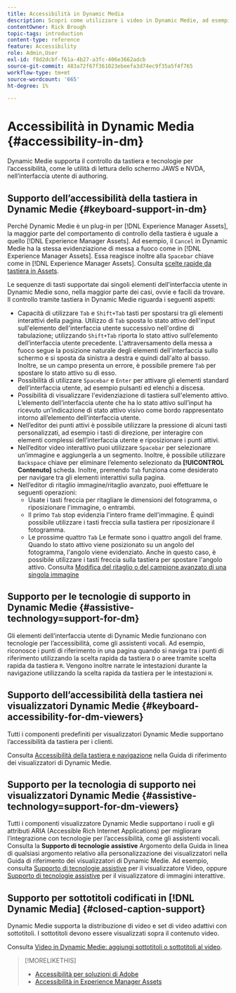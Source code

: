 ```yaml
---
title: Accessibilità in Dynamic Media
description: Scopri come utilizzare i video in Dynamic Medie, ad esempio come best practice per codificare i video, pubblicare video in YouTube e visualizzare rapporti video. Scopri anche come aggiungere sottotitoli, sottotitoli o marcatori capitolo ai video.
contentOwner: Rick Brough
topic-tags: introduction
content-type: reference
feature: Accessibility
role: Admin,User
exl-id: f8d2dcbf-f61a-4b27-a3fc-406e3662adcb
source-git-commit: 483a72f67f361023ebeefa3d74ec9f35a5f4f765
workflow-type: tm+mt
source-wordcount: '665'
ht-degree: 1%

---
```


# Accessibilità in Dynamic Media {#accessibility-in-dm}

Dynamic Medie supporta il controllo da tastiera e tecnologie per l’accessibilità, come le utilità di lettura dello schermo JAWS e NVDA, nell’interfaccia utente di authoring.

## Supporto dell’accessibilità della tastiera in Dynamic Medie {#keyboard-support-in-dm}

Perché Dynamic Medie è un plug-in per [!DNL Experience Manager Assets], la maggior parte del comportamento di controllo della tastiera è uguale a quello [!DNL Experience Manager Assets]. Ad esempio, il `Cancel` in Dynamic Medie ha la stessa evidenziazione di messa a fuoco come in [!DNL Experience Manager Assets]. Essa reagisce inoltre alla `Spacebar` chiave come in [!DNL Experience Manager Assets]. Consulta [scelte rapide da tastiera in Assets](/help/assets/accessibility.md#keyboard-shortcuts).

Le sequenze di tasti supportate dai singoli elementi dell’interfaccia utente in Dynamic Medie sono, nella maggior parte dei casi, ovvie e facili da trovare. Il controllo tramite tastiera in Dynamic Medie riguarda i seguenti aspetti:

* Capacità di utilizzare `Tab` e `Shift+Tab` tasti per spostarsi tra gli elementi interattivi della pagina.
Utilizzo di `Tab` sposta lo stato attivo dell&#39;input sull&#39;elemento dell&#39;interfaccia utente successivo nell&#39;ordine di tabulazione; utilizzando `Shift+Tab` riporta lo stato attivo sull’elemento dell’interfaccia utente precedente.
L&#39;attraversamento della messa a fuoco segue la posizione naturale degli elementi dell&#39;interfaccia sullo schermo e si sposta da sinistra a destra e quindi dall&#39;alto al basso. Inoltre, se un campo presenta un errore, è possibile premere `Tab` per spostare lo stato attivo su di esso.
* Possibilità di utilizzare `Spacebar` e `Enter` per attivare gli elementi standard dell’interfaccia utente, ad esempio pulsanti ed elenchi a discesa.
* Possibilità di visualizzare l&#39;evidenziazione di tastiera sull&#39;elemento attivo. L’elemento dell’interfaccia utente che ha lo stato attivo sull’input ha ricevuto un’indicazione di stato attivo visivo come bordo rappresentato intorno all’elemento dell’interfaccia utente.
* Nell’editor dei punti attivi è possibile utilizzare la pressione di alcuni tasti personalizzati, ad esempio i tasti di direzione, per interagire con elementi complessi dell’interfaccia utente e riposizionare i punti attivi.
* Nell’editor video interattivo puoi utilizzare `Spacebar` per selezionare un’immagine e aggiungerla a un segmento. Inoltre, è possibile utilizzare `Backspace` chiave per eliminare l’elemento selezionato da **[!UICONTROL Contenuto]** scheda. Inoltre, premendo `Tab` funziona come desiderato per navigare tra gli elementi interattivi sulla pagina.
* Nell’editor di ritaglio immagine/ritaglio avanzato, puoi effettuare le seguenti operazioni:
   * Usate i tasti freccia per ritagliare le dimensioni del fotogramma, o riposizionare l&#39;immagine, o entrambi.
   * Il primo `Tab` stop evidenzia l&#39;intero frame dell&#39;immagine. È quindi possibile utilizzare i tasti freccia sulla tastiera per riposizionare il fotogramma.
   * Le prossime quattro `Tab` Le fermate sono i quattro angoli del frame. Quando lo stato attivo viene posizionato su un angolo del fotogramma, l&#39;angolo viene evidenziato. Anche in questo caso, è possibile utilizzare i tasti freccia sulla tastiera per spostare l&#39;angolo attivo.
Consulta [Modifica del ritaglio o del campione avanzato di una singola immagine](/help/assets/dynamic-media/image-profiles.md#editing-the-smart-crop-or-smart-swatch-of-a-single-image)

<!-- Keyboarding is the same because Dynamic Media is using the same UI library (Coral 3 (Experience Manager 6.5) or Coral Spectrum (in Skyline)) as entire Experience Manager Assets.  -->

<!-- In the Hotspot editor, Dynamic Media lets you use arrow keys to control the position of a hot spot. See [Carousel Banners](/help/assets/dynamic-media/carousel-banners.md#adding-hotspots-or-image-maps-to-an-image-banner) or [Interactive Images](/help/assets/dynamic-media/interactive-images.md#adding-hotspots-to-an-image-banner)  -->

<!-- I think we should definitely mention this in the DM-specific area of documentation for keyboard support. -->

<!-- I would not get into much of details of specific keyboard support logic of these editors. One of the reasons - chances are that accessibility support will receive Phase2-like attention, with more holistic approach. -->

## Supporto per le tecnologie di supporto in Dynamic Medie {#assistive-technology=support-for-dm}

Gli elementi dell’interfaccia utente di Dynamic Medie funzionano con tecnologie per l’accessibilità, come gli assistenti vocali. Ad esempio, riconosce i punti di riferimento in una pagina quando si naviga tra i punti di riferimento utilizzando la scelta rapida da tastiera `D` o aree tramite scelta rapida da tastiera `R`. Vengono inoltre narrate le intestazioni durante la navigazione utilizzando la scelta rapida da tastiera per le intestazioni `H`.

## Supporto dell’accessibilità della tastiera nei visualizzatori Dynamic Medie {#keyboard-accessibility-for-dm-viewers}

Tutti i componenti predefiniti per visualizzatori Dynamic Medie supportano l’accessibilità da tastiera per i clienti.

Consulta [Accessibilità della tastiera e navigazione](https://experienceleague.adobe.com/docs/dynamic-media-developer-resources/library/c-keyboard-accessibility.html) nella Guida di riferimento dei visualizzatori di Dynamic Medie.

## Supporto per la tecnologia di supporto nei visualizzatori Dynamic Medie {#assistive-technology=support-for-dm-viewers}

Tutti i componenti visualizzatore Dynamic Medie supportano i ruoli e gli attributi ARIA (Accessible Rich Internet Applications) per migliorare l’integrazione con tecnologie per l’accessibilità, come gli assistenti vocali.
Consulta la **Supporto di tecnologie assistive** Argomento della Guida in linea di qualsiasi argomento relativo alla personalizzazione dei visualizzatori nella Guida di riferimento dei visualizzatori di Dynamic Medie. Ad esempio, consulta [Supporto di tecnologie assistive](https://experienceleague.adobe.com/docs/dynamic-media-developer-resources/library/viewers-aem-assets-dmc/video/r-html5-video-viewer-20-assistive.html) per il visualizzatore Video, oppure [Supporto di tecnologie assistive](https://experienceleague.adobe.com/docs/dynamic-media-developer-resources/library/viewers-for-aem-assets-only/interactive-images/c-html5-aem-interactive-image-assistive.html#viewers-for-aem-assets-only) per il visualizzatore di immagini interattive.

## Supporto per sottotitoli codificati in [!DNL Dynamic Media] {#closed-caption-support}

Dynamic Medie supporta la distribuzione di video e set di video adattivi con sottotitoli. I sottotitoli devono essere visualizzati sopra il contenuto video.

Consulta [Video in Dynamic Medie: aggiungi sottotitoli o sottotitoli al video](/help/assets/dynamic-media/video.md#adding-captions-to-video).


>[!MORELIKETHIS]
>
>* [Accessibilità per soluzioni di Adobe](https://www.adobe.com/accessibility.html)
>* [Accessibilità in Experience Manager Assets](/help/assets/dynamic-media/accessibility-dm.md)
